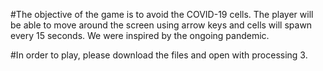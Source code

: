 #The objective of the game is to avoid the COVID-19 cells. The player will be able to move around the screen using arrow keys and cells will spawn every 15 seconds. We were inspired by the ongoing pandemic.

#In order to play, please download the files and open with processing 3.
